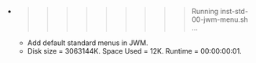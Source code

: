 * >>>>>>>>> Running inst-std-00-jwm-menu.sh ...
  * Add default standard menus in JWM.
  * Disk size = 3063144K. Space Used = 12K. Runtime = 00:00:00:01.
